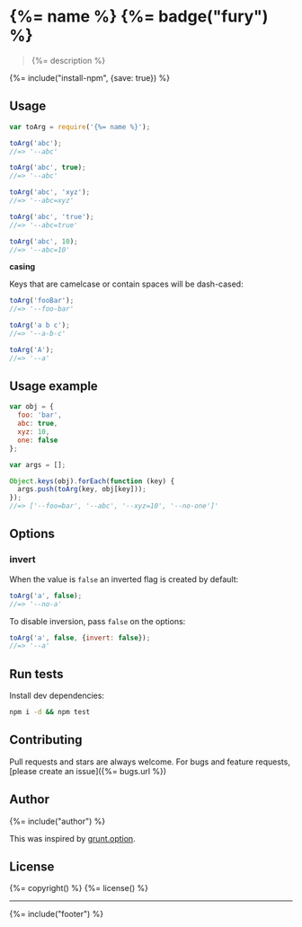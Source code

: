 # {%= name %} {%= badge("fury") %}

> {%= description %}

{%= include("install-npm", {save: true}) %}

## Usage

```js
var toArg = require('{%= name %}');

toArg('abc');
//=> '--abc'

toArg('abc', true);
//=> '--abc'

toArg('abc', 'xyz');
//=> '--abc=xyz'

toArg('abc', 'true');
//=> '--abc=true'

toArg('abc', 10);
//=> '--abc=10'
```

**casing**

Keys that are camelcase or contain spaces will be dash-cased:

```js
toArg('fooBar');
//=> '--foo-bar'

toArg('a b c');
//=> '--a-b-c'

toArg('A');
//=> '--a'
```

## Usage example

```js
var obj = {
  foo: 'bar',
  abc: true,
  xyz: 10,
  one: false
};

var args = [];

Object.keys(obj).forEach(function (key) {
  args.push(toArg(key, obj[key]));
});
//=> ['--foo=bar', '--abc', '--xyz=10', '--no-one']'
```

## Options

### invert

When the value is `false` an inverted flag is created by default:

```js
toArg('a', false);
//=> '--no-a'
```

To disable inversion, pass `false` on the options:

```js
toArg('a', false, {invert: false});
//=> '--a'
```

## Run tests

Install dev dependencies:

```bash
npm i -d && npm test
```

## Contributing
Pull requests and stars are always welcome. For bugs and feature requests, [please create an issue]({%= bugs.url %})

## Author
{%= include("author") %}

This was inspired by [grunt.option](https://github.com/gruntjs/grunt/blob/master/lib/grunt/option.js#L40).

## License
{%= copyright() %}
{%= license() %}

***

{%= include("footer") %}
